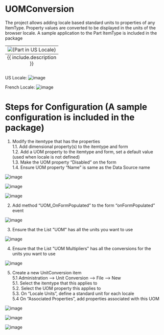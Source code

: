 # UOMConversion
The project allows adding locale based standard units to properties of any ItemType. Property values are converted to be displayed in the units of the browser locale. A sample application to the Part ItemType is included in the package

<table class="image">
<caption align="bottom">{{ include.description }}</caption>
<tr><td><img src="{(https://user-images.githubusercontent.com/27519066/34441887-9460530a-ec8c-11e7-95e0-01db4be76666.png}" alt="{Part in US Locale}"/></td></tr>
</table>

US Locale:
![image](https://user-images.githubusercontent.com/27519066/34441887-9460530a-ec8c-11e7-95e0-01db4be76666.png)

French Locale:
![image](https://user-images.githubusercontent.com/27519066/34441904-a8762b80-ec8c-11e7-9e30-f1c5c73161d6.png)

# Steps for Configuration (A sample configuration is included in the package)
1. Modify the itemtype that has the properties  
1.1. Add dimensional property(s) to the itemtype and form  
1.2. Add a UOM property to the itemtype and form, set a default value (used when locale is not defined)  
1.3. Make the UOM property “Disabled” on the form   
1.4. Ensure UOM property “Name” is same as the Data Source name   


![image](https://user-images.githubusercontent.com/27519066/34441475-01487b58-ec8a-11e7-8846-ae1bb93707d1.png)

![image](https://user-images.githubusercontent.com/27519066/34441074-756e8250-ec87-11e7-9ef9-27212340e914.png)

![image](https://user-images.githubusercontent.com/27519066/34441526-4a206912-ec8a-11e7-99f5-ae016aefd5c0.png)

2. Add method “UOM_OnFormPopulated” to the form “onFormPopulated” event

![image](https://user-images.githubusercontent.com/27519066/34441111-abd130b8-ec87-11e7-8b3a-18fafbaf3723.png)

3. Ensure that the List "UOM" has all the units you want to use

![image](https://user-images.githubusercontent.com/27519066/34441153-e6ecae98-ec87-11e7-8f78-fd360bd39c17.png)

4. Ensure that the List "UOM Multipliers" has all the conversions for the units you want to use

![image](https://user-images.githubusercontent.com/27519066/34441184-0a1b752a-ec88-11e7-8c21-dce6168eb6ae.png)

5. Create a new UnitConversion item  
5.1 Administration --> Unit Conversion --> File --> New  
5.1. Select the itemtype that this applies to  
5.2. Select the UOM property this applies to  
5.3. On “Locale Units”, define a standard unit for each locale  
5.4 On “Associated Properties”, add properties associated with this UOM  

![image](https://user-images.githubusercontent.com/27519066/34441228-558e2232-ec88-11e7-8915-87f96518bd50.png)

![image](https://user-images.githubusercontent.com/27519066/34441593-c19faebc-ec8a-11e7-98c0-e6e42a96cae9.png)

![image](https://user-images.githubusercontent.com/27519066/34441602-d638fb58-ec8a-11e7-87c0-560bf1376ecf.png)

